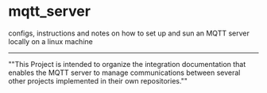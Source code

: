 # mqtt_server
configs, instructions and notes on how to set up and sun an MQTT server locally on a linux machine
___
""This Project is intended to organize the integration documentation that enables the MQTT server to manage communications between several other projects implemented in their own repositories.""
